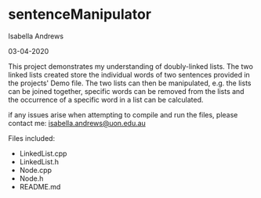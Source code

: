 # sentenceManipulator

Isabella Andrews

03-04-2020

This project demonstrates my understanding of doubly-linked lists. The two linked lists created store the
individual words of two sentences provided in the projects' Demo file. The two lists can then be manipulated,
e.g. the lists can be joined together, specific words can be removed from the lists and the occurrence of a specific
word in a list can be calculated.

if any issues arise when attempting to compile and run the files, please contact me: isabella.andrews@uon.edu.au

Files included:
- LinkedList.cpp
- LinkedList.h
- Node.cpp
- Node.h
- README.md
